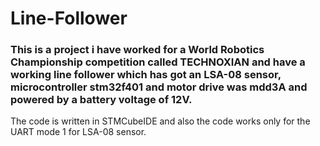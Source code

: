 ﻿# Line-Follower
### This is a project i have worked for a World Robotics Championship competition called TECHNOXIAN and have a working line follower which has got an LSA-08 sensor, microcontroller stm32f401 and motor drive was mdd3A and powered by a battery voltage of 12V.

The code is written in STMCubeIDE and also the code works only for the UART mode 1 for LSA-08 sensor.
